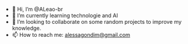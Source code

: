 - 👋 Hi, I’m @ALeao-br
- 🌱 I’m currently learning technologie and AI
- 💞️ I’m looking to collaborate on some random projects to improve my knowledge.
- 📫 How to reach me: alessagondim@gmail.com

<!---
ALeao-br/ALeao-br is a ✨ special ✨ repository because its `README.md` (this file) appears on your GitHub profile.
You can click the Preview link to take a look at your changes.
--->
